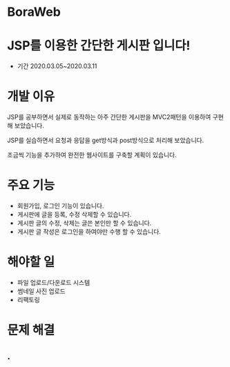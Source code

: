 # BoraWeb

# JSP를 이용한 간단한 게시판 입니다!
* 기간 2020.03.05~2020.03.11

# 개발 이유

JSP를 공부하면서 실제로 동작하는 아주 간단한 게시판을 MVC2패턴을 이용하여 구현해 보았습니다.

JSP를 실습하면서 요청과 응답을 get방식과 post방식으로 처리해 보았습니다.

조금씩 기능을 추가하여 완전한 웹사이트를 구축할 계획이 있습니다.

# 주요 기능
* 회원가입, 로그인 기능이 있습니다.
* 게시판에 글을 등록, 수정 삭제할 수 있습니다.
* 게시판 글의 수정, 삭제는 글쓴 본인만 할 수 있습니다. 
* 게시판 글 작성은 로그인을 하여야만 수행 할 수 있습니다.

# 해야할 일
* 파일 업로드/다운로드 시스템
* 썸네일 사진 업로드
* 리팩토링

# 문제 해결

## .
